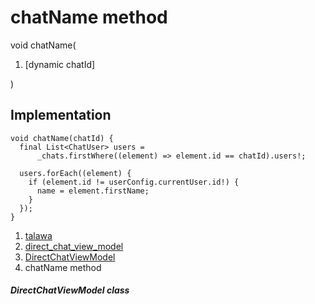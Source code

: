 
<div>

# chatName method

</div>


void chatName(

1.  [dynamic
    chatId]

)



## Implementation

``` language-dart
void chatName(chatId) {
  final List<ChatUser> users =
      _chats.firstWhere((element) => element.id == chatId).users!;

  users.forEach((element) {
    if (element.id != userConfig.currentUser.id!) {
      name = element.firstName;
    }
  });
}
```







1.  [talawa](../../index.html)
2.  [direct_chat_view_model](../../view_model_after_auth_view_models_chat_view_models_direct_chat_view_model/)
3.  [DirectChatViewModel](../../view_model_after_auth_view_models_chat_view_models_direct_chat_view_model/DirectChatViewModel-class.html)
4.  chatName method

##### DirectChatViewModel class







